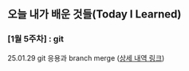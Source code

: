 ## 오늘 내가 배운 것들(Today I Learned)

### [1월 5주차] : git

25.01.29 git 응용과 branch merge ([상세 내역 링크](https://github.com/))